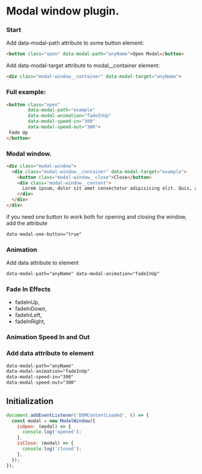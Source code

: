 # Modal window plugin.


### Start

Add data-modal-path attribute to some button element:
```html
<button class="open" data-modal-path="anyName">Open Modal</button>
```

Add data-modal-target attribute to modal__container element:
```html
<div class="modal-window__container" data-modal-target="anyName">
```

### Full example:

```html
<button class="open"
        data-modal-path="example"
        data-modal-animation="fadeInUp"
        data-modal-speed-in="300"
        data-modal-speed-out="300">
 Fade Up
</button>
```

### Modal window.

```html
<div class="modal-window">
  <div class="modal-window__container" data-modal-target="example">
    <button class="modal-window__close">Close</button>
    <div class="modal-window__content">
      Lorem ipsum, dolor sit amet consectetur adipisicing elit. Quis, asperiores?
    </div>
  </div>
</div>
```

if you need one button to work both for opening and closing the window, add the attribute
```html
data-modal-one-button="true"
```

### Animation
Add data attribute to element
```html
data-modal-path="anyName" data-modal-animation="fadeInUp"
```

### Fade In Effects
  * fadeInUp,
  * fadeInDown,
  * fadeInLeft,
  * fadeInRight,


### Animation Speed In and Out
### Add data attribute to element
```html
data-modal-path="anyName"
data-modal-animation="fadeInUp"
data-modal-speed-in="300"
data-modal-speed-out="300"
```


## Initialization

```js
document.addEventListener('DOMContentLoaded', () => {
  const modal = new ModalWindow({
    isOpen: (modal) => {
      console.log('opened');
    },
    isClose: (modal) => {
      console.log('closed');
    },
  });
});
```
